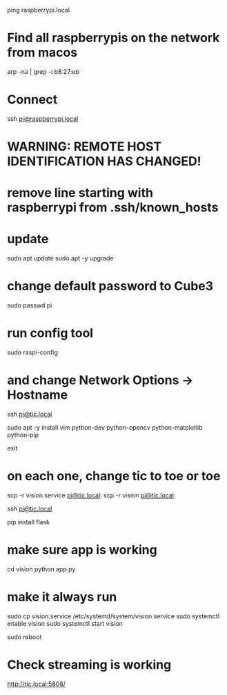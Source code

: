 ping raspberrypi.local

# Find all raspberrypis on the network from macos
arp -na | grep -i b8:27:eb

# Connect
ssh pi@raspberrypi.local

# WARNING: REMOTE HOST IDENTIFICATION HAS CHANGED!
# remove line starting with raspberrypi from .ssh/known_hosts

# update
sudo apt update
sudo apt -y upgrade

# change default password to Cube3
sudo passwd pi

# run config tool
sudo raspi-config
# and change Network Options -> Hostname

ssh pi@tic.local


sudo apt -y install vim python-dev python-opencv python-matplotlib python-pip

exit


# on each one, change tic to toe or toe
scp -r vision.service pi@tic.local:
scp -r vision pi@tic.local:


ssh pi@tic.local


pip install flask

# make sure app is working
cd vision
python app.py

# make it always run
sudo cp vision.service /etc/systemd/system/vision.service
sudo systemctl enable vision
sudo systemctl start vision

sudo reboot

# Check streaming is working
http://tic.local:5808/
